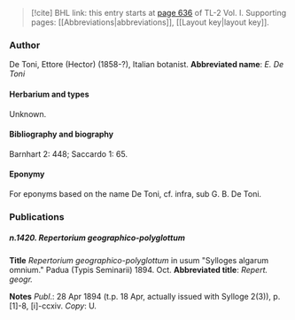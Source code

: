 > [!cite] BHL link: this entry starts at [page 636](https://www.biodiversitylibrary.org/page/33120767) of TL-2 Vol. I.
> Supporting pages: [[Abbreviations|abbreviations]], [[Layout key|layout key]].

### Author

De Toni, Ettore (Hector) (1858-?), Italian botanist. 
**Abbreviated name**: *E. De Toni*

#### Herbarium and types

Unknown.

#### Bibliography and biography

Barnhart 2: 448; Saccardo 1: 65.

#### Eponymy

For eponyms based on the name De Toni, cf. infra, sub G. B. De Toni.

### Publications

##### n.1420. Repertorium geographico-polyglottum

**Title**
*Repertorium geographico-polyglottum* in usum "Sylloges algarum omnium." Padua (Typis Seminarii) 1894. Oct.
**Abbreviated title**: *Repert. geogr.*

**Notes**
*Publ*.: 28 Apr 1894 (t.p. 18 Apr, actually issued with Sylloge 2(3)), p. \[1\]-8, \[i\]-ccxiv.
*Copy*: U.

